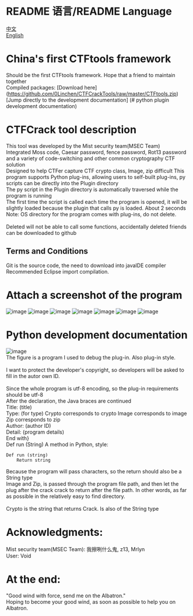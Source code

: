 # README 语言/README Language
[中文](https://github.com/0Linchen/CTFCrackTools/blob/master/README.md)
<br/>
[English](https://github.com/0Linchen/CTFCrackTools/blob/master/README_en.md)
# China's first CTFtools framework
Should be the first CTFtools framework. Hope that a friend to maintain together<br/>
Compiled packages: [Download here] (https://github.com/0Linchen/CTFCrackTools/raw/master/CTFtools.zip)
[Jump directly to the development documentation] (# python plugin development documentation)
# CTFCrack tool description
This tool was developed by the Mist security team(MSEC Team) <br/>
Integrated Moss code, Caesar password, fence password, Rot13 password and a variety of code-switching and other common cryptography CTF solution <br/>
Designed to help CTFer capture CTF crypto class, Image, zip difficult
This program supports Python plug-ins, allowing users to self-built plug-ins, py scripts can be directly into the Plugin directory <br/>
The py script in the Plugin directory is automatically traversed while the program is running <br/>
The first time the script is called each time the program is opened, it will be slightly loaded because the plugin that calls py is loaded. About 2 seconds <br/>
Note: OS directory for the program comes with plug-ins, do not delete. <br/> <br/> 
Deleted will not be able to call some functions, accidentally deleted friends can be downloaded to github <br/>
## Terms and Conditions
Git is the source code, the need to download into javaIDE compiler
Recommended Eclipse import compilation.
# Attach a screenshot of the program
![image](https://github.com/0Linchen/CTFcryptoCrack/blob/master/images-folder/1.png)
![image](https://github.com/0Linchen/CTFcryptoCrack/blob/master/images-folder/2.png)
![image](https://github.com/0Linchen/CTFcryptoCrack/blob/master/images-folder/3.png)
![image](https://github.com/0Linchen/CTFcryptoCrack/blob/master/images-folder/4.png)
![image](https://github.com/0Linchen/CTFcryptoCrack/blob/master/images-folder/5.png)
![image](https://github.com/0Linchen/CTFcryptoCrack/blob/master/images-folder/6.png)
![image](https://github.com/0Linchen/CTFcryptoCrack/blob/master/images-folder/7.png)
# Python development documentation
![image](https://github.com/0Linchen/CTFcryptoCrack/blob/master/images-folder/8.png)<br/>
The figure is a program I used to debug the plug-in. Also plug-in style. <br/> <br/>
I want to protect the developer's copyright, so developers will be asked to fill in the autor own ID. <br/> <br/>
Since the whole program is utf-8 encoding, so the plug-in requirements should be utf-8 <br/>
After the declaration, the Java braces are continued <br/>
Title: (title) <br/>
Type: (for type) Crypto corresponds to crypto Image corresponds to image Zip corresponds to zip <br/>
Author: (author ID) <br/>
Detail: (program details) <br/>
End with}<br/>
Def run (String) A method in Python, style:<br/>
```Python
Def run (string)
    Return string
```
Because the program will pass characters, so the return should also be a String type <br/>
Image and Zip, is passed through the program file path, and then let the plug after the crack crack to return after the file path. In other words, as far as possible in the relatively easy to find directory. <br/> <br/>
Crypto is the string that returns Crack. Is also of the String type <br/>
# Acknowledgments:
Mist security team(MSEC Team): 我擦咧什么鬼, z13, Mrlyn<br/>
User: Void<br/>
# At the end:
"Good wind with force, send me on the Albatron."<br/>
Hoping to become your good wind, as soon as possible to help you on Albatron.
